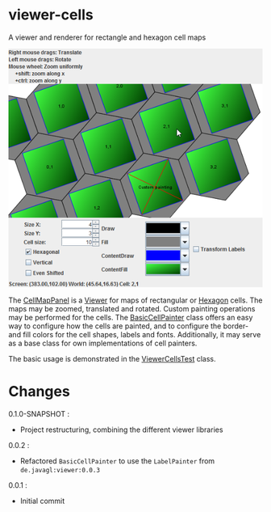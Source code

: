 # viewer-cells

A viewer and renderer for rectangle and hexagon cell maps

![ViewerCellsScreenshot01.png](/screenshots/ViewerCellsScreenshot01.png)

The [CellMapPanel](https://github.com/javagl/ViewerCells/blob/master/src/main/java/de/javagl/viewer/cells/CellMapPanel.java) 
is a [Viewer](https://github.com/javagl/Viewer)
for maps of rectangular or [Hexagon](https://github.com/javagl/Hexagon)
cells. The maps may be zoomed, translated and rotated. Custom painting
operations may be performed for the cells. 
The [BasicCellPainter](https://github.com/javagl/ViewerCells/blob/master/src/main/java/de/javagl/viewer/cells/BasicCellPainter.java)
class offers an easy way to configure how the cells are painted,
and to configure the border- and fill colors for the cell shapes,
labels and fonts. Additionally, it may serve as a base class for own
implementations of cell painters.

The basic usage is demonstrated in the 
[ViewerCellsTest](https://github.com/javagl/ViewerCells/blob/master/src/test/java/de/javagl/viewer/cells/test/ViewerCellsTest.java)
class.


# Changes

0.1.0-SNAPSHOT :
  * Project restructuring, combining the different viewer libraries

0.0.2 : 

  * Refactored `BasicCellPainter` to use the `LabelPainter` from
    `de.javagl:viewer:0.0.3`

0.0.1 : 

  * Initial commit
